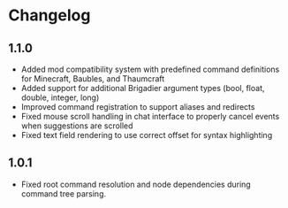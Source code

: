 # Changelog

## 1.1.0

- Added mod compatibility system with predefined command definitions for Minecraft, Baubles, and Thaumcraft
- Added support for additional Brigadier argument types (bool, float, double, integer, long)
- Improved command registration to support aliases and redirects
- Fixed mouse scroll handling in chat interface to properly cancel events when suggestions are scrolled
- Fixed text field rendering to use correct offset for syntax highlighting

## 1.0.1

- Fixed root command resolution and node dependencies during command tree parsing.

